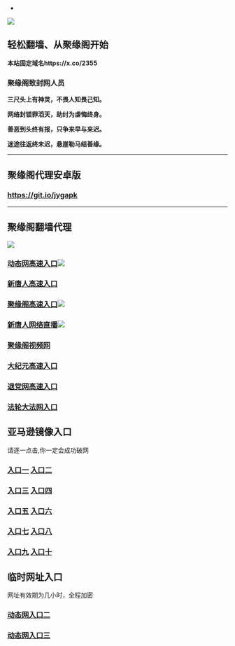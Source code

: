 * 
![](https://raw.githubusercontent.com/hao369/a/master/j.jpg)



## 轻松翻墙、从聚缘阁开始

**本站固定域名https://x.co/2355**

### 聚缘阁致封网人员

**三尺头上有神灵，不畏人知畏己知。**

**网络封锁罪滔天，助纣为虐悔终身。**

**善恶到头终有报，只争来早与来迟。**

**迷途往返终未迟，悬崖勒马结善缘。**

***



##  聚缘阁代理安卓版

### https://git.io/jygapk


***



## 聚缘阁翻墙代理 

![](https://raw.githubusercontent.com/hao369/a/master/wx2.jpg)

### [动态网高速入口](http://467o9eed.hao36.sprhaa.com/2)![](https://raw.githubusercontent.com/hao369/a/master/jygdl.gif)

### [新唐人高速入口](http://575e9oew.hao36.sprhaa.com/5)

### [聚缘阁高速入口](https://16lgaxlyv9.execute-api.ap-northeast-2.amazonaws.com/kiu)![](https://raw.githubusercontent.com/hao369/a/master/jyg.gif)

### [新唐人网络直播](https://1ap5bv3q7a.execute-api.ap-northeast-1.amazonaws.com/458789)![](https://raw.githubusercontent.com/hao369/a/master/jygtj.gif)

### [聚缘阁视频网](https://mw5917d67e.execute-api.ap-northeast-1.amazonaws.com/25487)

### [大纪元高速入口](http://475emjew.hao36.sprhaa.com/7)

### [退党网高速入口](http://te6e798ew.hao36.sprhaa.com/8)

### [法轮大法网入口](http://42ewet.hao36.sprhaa.com/15)

## 亚马逊镜像入口 

请逐一点击,你一定会成功破网

### **[入口一](http://x.co/2244)** **[入口二](http://x.co/3824)**


### **[入口三](https://s3.eu-central-1.amazonaws.com/jyg3/index.html)**  **[入口四](https://s3-ap-southeast-1.amazonaws.com/jyg4/index.html)**

### **[入口五](https://s3.ap-south-1.amazonaws.com/jyg5/index.html)**  **[入口六](https://s3-us-west-1.amazonaws.com/jyg6/index.html)**


###  **[入口七](https://s3-us-west-2.amazonaws.com/jyg7/index.html)**  **[入口八](https://s3-eu-west-1.amazonaws.com/jyg8/index.html)**


###  **[入口九](https://s3-ap-northeast-1.amazonaws.com/jyg9/index.html)**  **[入口十](https://s3.amazonaws.com/dtw/index.html)**



## 临时网址入口 

网址有效期为几小时，全程加密

### [动态网入口二](https://x.co/ddg)

### [动态网入口三](https://x.co/ddf)



